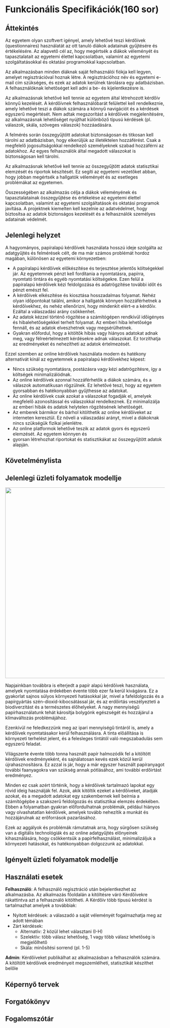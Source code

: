 # Funkcionális Specifikációk(160 sor)


## Áttekintés
Az egyetem olyan szoftvert igényel, amely lehetővé teszi kérdőívek (questionnaires) használatát az
ott tanuló diákok adatainak gyűjtésére és értékelésére. Az alapvető cél az, hogy megértsék a diákok
véleményét és tapasztalatait az egyetemi élettel kapcsolatban, valamint az egyetemi szolgáltatásokkal
és oktatási programokkal kapcsolatban.

Az alkalmazásban minden diáknak saját felhasználói fiókja kell legyen, amelyet regisztrációval hoznak
létre. A regisztrációhoz név és egyetemi e-mail cím szükséges, és ezek az adatok kerülnek tárolásra
egy adatbázisban. A felhasználóknak lehetőséget kell adni a be- és kijelentkezésre is.

Az alkalmazásnak lehetővé kell tennie az egyetem által létrehozott kérdőív könnyű kezelését.
A kérdőívnek felhasználóbarát felülettel kell rendelkeznie, amely lehetővé teszi a diákok számára a
könnyű navigációt és a kérdések egyszerű megértését. Nem adtak megszorítást a kérdőívek megjelenítésére,
az alkalmazásnak lehetőséget nyújthat különböző típusú kérdések (pl. válaszok, skála, szöveges válaszok) hozzáadására.

A felmérés során összegyűjtött adatokat biztonságosan és titkosan kell tárolni az adatbázisban, hogy
elkerüljük az illetéktelen hozzáférést. Csak a megfelelő jogosultságokkal rendelkező személyeknek
szabad hozzáférni az adatokhoz. Az egyes felhasználók által megadott válaszokat is biztonságosan kell
tárolni.

Az alkalmazásnak lehetővé kell tennie az összegyűjtött adatok statisztikai elemzését és riportok
készítését. Ez segíti az egyetemi vezetőket abban, hogy jobban megértsék a hallgatók véleményét és
az esetleges problémákat az egyetemen.

Összességében az alkalmazás célja a diákok véleményének és tapasztalatainak összegyűjtése és
értékelése az egyetemi élettel kapcsolatban, valamint az egyetemi szolgáltatások és oktatási programok
javítása. A projektnek kiemelten kell kezelnie az adatvédelmet, hogy biztosítsa az adatok biztonságos
kezelését és a felhasználók személyes adatainak védelmét.

## Jelenlegi helyzet
A hagyományos, papíralapú kérdőívek használata hosszú ideje szolgálta az adatgyűjtés és felmérések
célt, de ma már számos problémát hordoz magában, különösen az egyetemi környezetben:

* A papíralapú kérdőívek előkészítése és terjesztése jelentős költségekkel jár. Az egyetemnek pénzt
kell fordítania a nyomtatásra, papírra, nyomtató tintára és egyéb nyomtatási költségekre. Ezen felül
a papíralapú kérdőívek kézi feldolgozása és adatrögzítése további időt és pénzt emészt fel.
* A kérdőívek elkészítése és kiosztása hosszadalmas folyamat. Nehéz olyan időpontokat találni, amikor
a hallgatók könnyen hozzáférhetnek a kérdőívekhez, és nehéz ellenőrizni, hogy mindenkit elért-e a kérdőív.
Ezáltal a válaszadási arány csökkenhet.
* Az adatok kézzel történő rögzítése a számítógépen rendkívül időigényes és hibalehetőségekkel terhelt
folyamat. Az emberi hiba lehetősége fennáll, és az adatok elveszhetnek vagy megsérülhetnek.
* Gyakran előfordul, hogy a kitöltők hibás vagy hiányos adatokat adnak meg, vagy félreértelmezett kérdésekre
adnak válaszokat. Ez torzíthatja az eredményeket és nehezítheti az adatok értelmezését.

Ezzel szemben az online kérdőívek használata modern és hatékony alternatívát kínál az egyetemnek a papíralapú kérdőívekhez képest:
* Nincs szükség nyomtatásra, postázásra vagy kézi adatrögzítésre, így a költségek minimalizálódnak.
* Az online kérdőívek azonnal hozzáférhetők a diákok számára, és a válaszok automatikusan rögzülnek.
Ez lehetővé teszi, hogy az egyetem gyorsabban és hatékonyabban gyűjthesse az adatokat.
* Az online kérdőívek csak azokat a válaszokat fogadják el, amelyek megfelelő azonosítással és
válaszokkal rendelkeznek. Ez minimalizálja az emberi hibák és adatok helytelen rögzítésének lehetőségét.
* Az emberek bármikor és bárhol kitölthetik az online kérdőíveket az interneten keresztül.
Ez növeli a válaszadási arányt, mivel a diákoknak nincs szükségük fizikai jelenlétre.
* Az online platformok lehetővé teszik az adatok gyors és egyszerű elemzését. Az egyetem könnyen és
* gyorsan létrehozhat riportokat és statisztikákat az összegyűjtött adatok alapján.

## Követelménylista

## Jelenlegi üzleti folyamatok modellje

<img src="Diagrams/JelenlegiÜzFoly.png" width="600">

Napjainkban továbbra is elterjedt a papír alapú kérdőívek használata, amelyek nyomtatása érdekében 
évente több ezer fa kerül kivágásra. Ez a gyakorlat sajnos súlyos környezeti hatásokkal jár, mivel 
a fafeldolgozás és a papírgyártás szén-dioxid-kibocsátással jár, és az erdőirtás veszélyezteti a 
biodiverzitást és a természetes élőhelyeket. A nagy mennyiségű papírhasználatunk tehát károsítja 
bolygónk egészségét és hozzájárul a klímaváltozás problémájához.

Ezenkívül ne feledkezzünk meg az ipari mennyiségű tintáról is, amely a kérdőívek nyomtatásakor kerül 
felhasználásra. A tinta előállítása is környezeti terhelést jelent, és a felesleges tintától való 
megszabadulás sem egyszerű feladat.

Világszerte évente több tonna használt papír halmozódik fel a kitöltött kérdőívek eredményeként, 
és sajnálatosan kevés ezek közül kerül újrahasznosításra. Ez azzal is jár, hogy a már egyszer használt 
papíranyagot további faanyagokra van szükség annak pótlásához, ami további erdőirtást eredményez.

Minden ez csak azért történik, hogy a kérdőívek tartalmazó lapokat egy rövid ideig használják fel. 
Azok, akik kitöltik ezeket a kérdőíveket, átadják azokat, és a megadott adatokat egy szakembernek kell 
beírnia a számítógépbe a szakszerű feldolgozás és statisztikai elemzés érdekében. Ebben a folyamatban 
gyakran előfordulhatnak problémák, például hiányos vagy olvashatatlan kérdőívek, amelyek tovább 
nehezítik a munkát és hozzájárulnak az erőforrások pazarlásához.

Ezek az aggályok és problémák rámutatnak arra, hogy sürgősen szükség van a digitális technológiák 
és az online adatgyűjtés előnyeinek kihasználására, hogy csökkentsük a papírfelhasználást, 
minimalizáljuk a környezeti hatásokat, és hatékonyabban dolgozzunk az adatokkal.

## Igényelt üzleti folyamatok modellje

## Használati esetek

__Felhasználó__: A felhasználó regisztráció után bejelentkezhet az alkalmazásba. Az alkalmazás 
főoldalán a kitöltésre váró Kérdőívekre rákattintva azt a felhasználó kitöltheti. A Kérdőív több
típusú kérdést is tartalmazhat amelyek a továbbiak:
 * Nyitott kérdések: a válaszadó a saját véleményét fogalmazhatja meg az adott témában
 * Zárt kérdések: 
   * Alternatív: 2 közül lehet választani (I-H)
   * Szelektív: több válasz lehetőség, 1 vagy több válasz lehetőség is megjelőlhető
   * Skála: minősítési sorrend (pl. 1-5)

__Admin__: Kérdőíveket publikálhat az alkalmazásban a felhasználók számára. A kitöltött kérdőívek 
eredményeit megszemlélheti, statisztikát készíthet belőle

## Képernyő tervek

## Forgatókönyv

## Fogalomszótár
